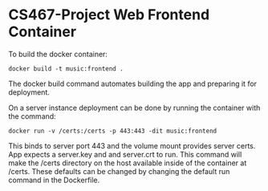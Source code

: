 # CS467-Project Web Frontend Container

To build the docker container:

```
docker build -t music:frontend .
```

The docker build command automates building the app and preparing it for deployment.

On a server instance deployment can be done by running the container with the command:

```
docker run -v /certs:/certs -p 443:443 -dit music:frontend
```

This binds to server port 443 and the volume mount provides server certs. App expects a server.key and and server.crt to run. This command will make the /certs directory on the host available inside of the container at /certs. These defaults can be changed by changing the default run command in the Dockerfile.
